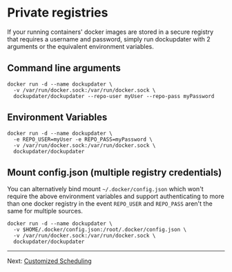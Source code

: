 # Private registries

If your running containers' docker images are stored in a secure registry that requires a username and password, simply run dockupdater with 2 arguments or the equivalent environment variables.

## Command line arguments

```
docker run -d --name dockupdater \
  -v /var/run/docker.sock:/var/run/docker.sock \
  dockupdater/dockupdater --repo-user myUser --repo-pass myPassword
```

## Environment Variables

```
docker run -d --name dockupdater \
  -e REPO_USER=myUser -e REPO_PASS=myPassword \
  -v /var/run/docker.sock:/var/run/docker.sock \
  dockupdater/dockupdater
```

## Mount config.json (multiple registry credentials)

You can alternatively bind mount `~/.docker/config.json` which won't require the above environment variables and support authenticating to more than one docker registry in the event `REPO_USER` and `REPO_PASS` aren't the same for multiple sources.

```
docker run -d --name dockupdater \
  -v $HOME/.docker/config.json:/root/.docker/config.json \
  -v /var/run/docker.sock:/var/run/docker.sock \
  dockupdater/dockupdater
```

***

Next: [Customized Scheduling](Customized-Scheduling.md)
